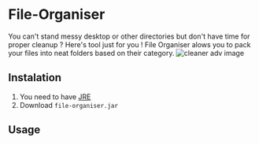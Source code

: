 # File-Organiser
You can't stand messy desktop or other directories but don't have time for proper cleanup ? Here's tool just for you !
File Organiser alows you to pack your files into neat folders based on their category.
![cleaner adv image](http://res.cloudinary.com/duyq1lcr1/image/upload/v1489493252/cleanerExample_naihcj.png)

## Instalation
1. You need to have [JRE](http://www.oracle.com/technetwork/java/javase/downloads/jre8-downloads-2133155.html)
2. Download `file-organiser.jar`

## Usage
